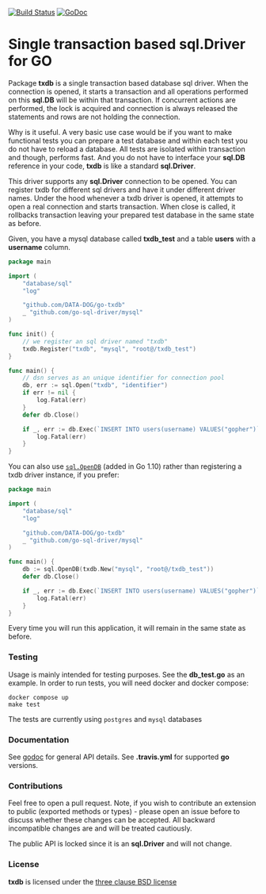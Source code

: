 [![Build Status](https://travis-ci.org/DATA-DOG/go-txdb.svg?branch=master)](https://travis-ci.org/DATA-DOG/go-txdb)
[![GoDoc](https://godoc.org/github.com/DATA-DOG/go-txdb?status.svg)](https://godoc.org/github.com/DATA-DOG/go-txdb)

# Single transaction based sql.Driver for GO

Package **txdb** is a single transaction based database sql driver. When the connection
is opened, it starts a transaction and all operations performed on this **sql.DB**
will be within that transaction. If concurrent actions are performed, the lock is
acquired and connection is always released the statements and rows are not holding the
connection.

Why is it useful. A very basic use case would be if you want to make functional tests
you can prepare a test database and within each test you do not have to reload a database.
All tests are isolated within transaction and though, performs fast. And you do not have
to interface your **sql.DB** reference in your code, **txdb** is like a standard **sql.Driver**.

This driver supports any **sql.Driver** connection to be opened. You can register txdb
for different sql drivers and have it under different driver names. Under the hood
whenever a txdb driver is opened, it attempts to open a real connection and starts
transaction. When close is called, it rollbacks transaction leaving your prepared
test database in the same state as before.

Given, you have a mysql database called **txdb_test** and a table **users** with a **username**
column.

``` go
package main

import (
    "database/sql"
    "log"

    "github.com/DATA-DOG/go-txdb"
    _ "github.com/go-sql-driver/mysql"
)

func init() {
    // we register an sql driver named "txdb"
    txdb.Register("txdb", "mysql", "root@/txdb_test")
}

func main() {
    // dsn serves as an unique identifier for connection pool
    db, err := sql.Open("txdb", "identifier")
    if err != nil {
        log.Fatal(err)
    }
    defer db.Close()

    if _, err := db.Exec(`INSERT INTO users(username) VALUES("gopher")`); err != nil {
        log.Fatal(err)
    }
}
```

You can also use [`sql.OpenDB`](https://golang.org/pkg/database/sql/#OpenDB) (added in Go 1.10) rather than registering a txdb driver instance, if you prefer:

``` go
package main

import (
    "database/sql"
    "log"

    "github.com/DATA-DOG/go-txdb"
    _ "github.com/go-sql-driver/mysql"
)

func main() {
    db := sql.OpenDB(txdb.New("mysql", "root@/txdb_test"))
    defer db.Close()

    if _, err := db.Exec(`INSERT INTO users(username) VALUES("gopher")`); err != nil {
        log.Fatal(err)
    }
}
```

Every time you will run this application, it will remain in the same state as before.

### Testing

Usage is mainly intended for testing purposes. See the **db_test.go** as
an example. In order to run tests, you will need docker and
docker compose:

    docker compose up
    make test

The tests are currently using `postgres` and `mysql` databases

### Documentation

See [godoc][godoc] for general API details.
See **.travis.yml** for supported **go** versions.

### Contributions

Feel free to open a pull request. Note, if you wish to contribute an extension to public (exported methods or types) -
please open an issue before to discuss whether these changes can be accepted. All backward incompatible changes are
and will be treated cautiously.

The public API is locked since it is an **sql.Driver** and will not change.

### License

**txdb** is licensed under the [three clause BSD license][license]

[godoc]: http://godoc.org/github.com/DATA-DOG/go-txdb "Documentation on
godoc"

[golang]: https://golang.org/  "GO programming language"

[license]:http://en.wikipedia.org/wiki/BSD_licenses "The three clause BSD license"
